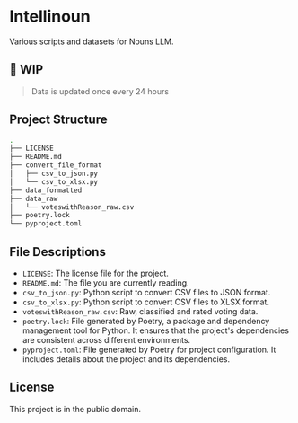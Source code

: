 # Intellinoun

Various scripts and datasets for Nouns LLM.

## 🚧 WIP

> Data is updated once every 24 hours

## Project Structure

```bash
.
├── LICENSE
├── README.md
├── convert_file_format
│   ├── csv_to_json.py
│   └── csv_to_xlsx.py
├── data_formatted
├── data_raw
│   └── voteswithReason_raw.csv
├── poetry.lock
└── pyproject.toml
```

## File Descriptions

- `LICENSE`: The license file for the project.
- `README.md`: The file you are currently reading.
- `csv_to_json.py`: Python script to convert CSV files to JSON format.
- `csv_to_xlsx.py`: Python script to convert CSV files to XLSX format.
- `voteswithReason_raw.csv`: Raw, classified and rated voting data.
- `poetry.lock`: File generated by Poetry, a package and dependency management tool for Python. It ensures that the project's dependencies are consistent across different environments.
- `pyproject.toml`: File generated by Poetry for project configuration. It includes details about the project and its dependencies.

## License

This project is in the public domain.

